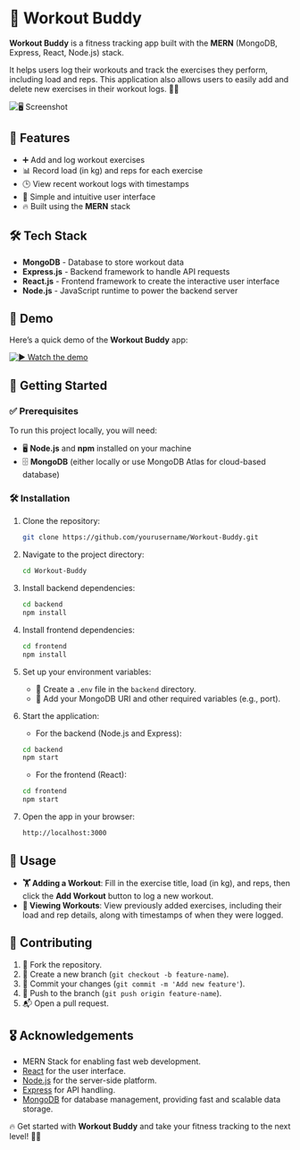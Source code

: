 # 💪 Workout Buddy

**Workout Buddy** is a fitness tracking app built with the **MERN** (MongoDB, Express, React, Node.js) stack. 

It helps users log their workouts and track the exercises they perform, including load and reps. This application also allows users to easily add and delete new exercises in their workout logs. 🏋️‍♂️

![🖥️ Screenshot](https://github.com/user-attachments/assets/7efbc5fc-fbe7-420f-a70c-5e9a8370800b)

## 🚀 Features
- ➕ Add and log workout exercises
- 📊 Record load (in kg) and reps for each exercise
- 🕒 View recent workout logs with timestamps
- 🎨 Simple and intuitive user interface
- 🔥 Built using the **MERN** stack

## 🛠️ Tech Stack
- **MongoDB** - Database to store workout data
- **Express.js** - Backend framework to handle API requests
- **React.js** - Frontend framework to create the interactive user interface
- **Node.js** - JavaScript runtime to power the backend server

## 🎥 Demo

Here’s a quick demo of the **Workout Buddy** app:

[![▶️ Watch the demo](https://github.com/user-attachments/assets/4155ed2a-6c32-44e7-b775-7f2fafb288b5)](https://vimeo.com/1052780587/c2f50fa479)

## 🚀 Getting Started

### ✅ Prerequisites
To run this project locally, you will need:
- 🖥️ **Node.js** and **npm** installed on your machine
- 🗄️ **MongoDB** (either locally or use MongoDB Atlas for cloud-based database)

### 🛠️ Installation

1. Clone the repository:

    ```bash
    git clone https://github.com/yourusername/Workout-Buddy.git
    ```

2. Navigate to the project directory:

    ```bash
    cd Workout-Buddy
    ```

3. Install backend dependencies:

    ```bash
    cd backend
    npm install
    ```

4. Install frontend dependencies:

    ```bash
    cd frontend
    npm install
    ```

5. Set up your environment variables:
   - 📄 Create a `.env` file in the `backend` directory.
   - 📝 Add your MongoDB URI and other required variables (e.g., port).

6. Start the application:
    - For the backend (Node.js and Express):

    ```bash
    cd backend
    npm start
    ```

    - For the frontend (React):

    ```bash
    cd frontend
    npm start
    ```

7. Open the app in your browser:

    ```bash
    http://localhost:3000
    ```

## 🎯 Usage

- **🏋️ Adding a Workout**: Fill in the exercise title, load (in kg), and reps, then click the **Add Workout** button to log a new workout.
- **📅 Viewing Workouts**: View previously added exercises, including their load and rep details, along with timestamps of when they were logged.

## 🤝 Contributing

1. 🍴 Fork the repository.
2. 🌱 Create a new branch (`git checkout -b feature-name`).
3. 📝 Commit your changes (`git commit -m 'Add new feature'`).
4. 🚀 Push to the branch (`git push origin feature-name`).
5. 📬 Open a pull request.

## 🎖️ Acknowledgements

- MERN Stack for enabling fast web development.
- [React](https://reactjs.org/) for the user interface.
- [Node.js](https://nodejs.org/en/) for the server-side platform.
- [Express](https://expressjs.com/) for API handling.
- [MongoDB](https://www.mongodb.com/) for database management, providing fast and scalable data storage.

🔥 Get started with **Workout Buddy** and take your fitness tracking to the next level! 💪🚀
